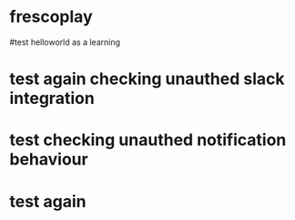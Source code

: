 # frescoplay 
#test helloworld as a learning
# test again checking unauthed slack integration
# test checking unauthed notification behaviour
# test again
